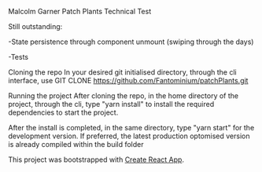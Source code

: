 Malcolm Garner 
Patch Plants Technical Test

Still outstanding:

-State persistence through component unmount (swiping through the days)

-Tests



Cloning the repo
In your desired git initialised directory, through the cli interface, use GIT CLONE https://github.com/Fantominium/patchPlants.git

Running the project
After cloning the repo, in the home directory of the project, through the cli, type "yarn install" to install the required dependencies to start the project.

After the install is completed, in the same directory, type "yarn start" for the development version.
If preferred, the latest production optomised version is already compiled within the build folder

This project was bootstrapped with [Create React App](https://github.com/facebook/create-react-app).

